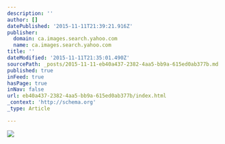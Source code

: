 ```yaml
---
description: ''
author: []
datePublished: '2015-11-11T21:39:21.916Z'
publisher:
  domain: ca.images.search.yahoo.com
  name: ca.images.search.yahoo.com
title: ''
dateModified: '2015-11-11T21:35:01.490Z'
sourcePath: _posts/2015-11-11-eb40a437-2382-4aa5-bb9a-615ed0ab377b.md
published: true
inFeed: true
hasPage: true
inNav: false
url: eb40a437-2382-4aa5-bb9a-615ed0ab377b/index.html
_context: 'http://schema.org'
_type: Article

---
```

![](http://www.volkszone.com/wp-content/uploads/2009/08/1972_vw_beetle_t756.jpg)
